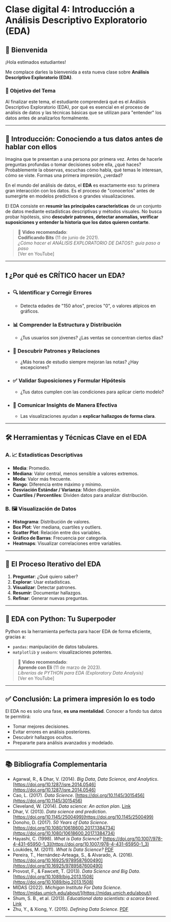 # Clase digital 4: Introducción a Análisis Descriptivo Exploratorio (EDA)

## 👋 Bienvenida

¡Hola estimados estudiantes!

Me complace darles la bienvenida a esta nueva clase sobre **Análisis Descriptivo Exploratorio (EDA)**.

### 🎯 Objetivo del Tema

Al finalizar este tema, el estudiante comprenderá qué es el Análisis Descriptivo Exploratorio (EDA), por qué es esencial en el proceso de análisis de datos y las técnicas básicas que se utilizan para "entender" los datos antes de analizarlos formalmente.

---

## 🧠 Introducción: Conociendo a tus datos antes de hablar con ellos

Imagina que te presentan a una persona por primera vez. Antes de hacerle preguntas profundas o tomar decisiones sobre ella, ¿qué haces? Probablemente la observas, escuchas cómo habla, qué temas le interesan, cómo se viste. Formas una primera impresión, ¿verdad?

En el mundo del análisis de datos, el **EDA** es exactamente eso: tu primera gran interacción con los datos. Es el proceso de "conocerlos" antes de sumergirte en modelos predictivos o grandes visualizaciones.

El EDA consiste en **resumir las principales características** de un conjunto de datos mediante estadísticas descriptivas y métodos visuales. No busca probar hipótesis, sino **descubrir patrones, detectar anomalías, verificar suposiciones y entender la historia que los datos quieren contarte**.

> 🎥 **Video recomendado**:  
> **Codificando Bits** (11 de junio de 2021).  
> *¿Cómo hacer el ANÁLISIS EXPLORATORIO DE DATOS?: guía paso a paso*  
> [Ver en YouTube]

---

## ❗ ¿Por qué es CRÍTICO hacer un EDA?

- ### 🔍 Identificar y Corregir Errores
  - Detecta edades de "150 años", precios "0", o valores atípicos en gráficos.
  
- ### 📊 Comprender la Estructura y Distribución
  - ¿Tus usuarios son jóvenes? ¿Las ventas se concentran ciertos días?
  
- ### 🧩 Descubrir Patrones y Relaciones
  - ¿Más horas de estudio siempre mejoran las notas? ¿Hay excepciones?
  
- ### ✅ Validar Suposiciones y Formular Hipótesis
  - ¿Tus datos cumplen con las condiciones para aplicar cierto modelo?

- ### 📣 Comunicar Insights de Manera Efectiva
  - Las visualizaciones ayudan a **explicar hallazgos de forma clara**.

---

## 🛠 Herramientas y Técnicas Clave en el EDA

### A. 📈 Estadísticas Descriptivas

- **Media**: Promedio.
- **Mediana**: Valor central, menos sensible a valores extremos.
- **Moda**: Valor más frecuente.
- **Rango**: Diferencia entre máximo y mínimo.
- **Desviación Estándar / Varianza**: Miden dispersión.
- **Cuartiles / Percentiles**: Dividen datos para analizar distribución.

### B. 🖼 Visualización de Datos

- **Histograma**: Distribución de valores.
- **Box Plot**: Ver mediana, cuartiles y outliers.
- **Scatter Plot**: Relación entre dos variables.
- **Gráfico de Barras**: Frecuencia por categoría.
- **Heatmaps**: Visualizar correlaciones entre variables.

---

## 🔁 El Proceso Iterativo del EDA

1. **Preguntar**: ¿Qué quiero saber?
2. **Explorar**: Usar estadísticas.
3. **Visualizar**: Detectar patrones.
4. **Resumir**: Documentar hallazgos.
5. **Refinar**: Generar nuevas preguntas.

---

## 🐍 EDA con Python: Tu Superpoder

Python es la herramienta perfecta para hacer EDA de forma eficiente, gracias a:

- `pandas`: manipulación de datos tabulares.
- `matplotlib` y `seaborn`: visualizaciones potentes.

> 🎥 **Video recomendado**:  
> **Aprende con Eli** (11 de marzo de 2023).  
> *Librerías de PYTHON para EDA (Exploratory Data Analysis)*  
> [Ver en YouTube]

---

## ✅ Conclusión: La primera impresión lo es todo

El EDA no es solo una fase, **es una mentalidad**. Conocer a fondo tus datos te permitirá:

- Tomar mejores decisiones.
- Evitar errores en análisis posteriores.
- Descubrir hallazgos ocultos.
- Prepararte para análisis avanzados y modelado.

---

## 📚 Bibliografía Complementaria

- Agarwal, R., & Dhar, V. (2014). *Big Data, Data Science, and Analytics*. [https://doi.org/10.1287/isre.2014.0546](https://doi.org/10.1287/isre.2014.0546)
- Cao, L. (2017). *Data Science*. [https://doi.org/10.1145/3015456](https://doi.org/10.1145/3015456)
- Cleveland, W. (2014). *Data science: An action plan*. [Link](https://www.semanticscholar.org/paper/Data-science%3A-An-action-plan-for-expanding-the-of-Cleveland/915cd8e2b39eb02723553913d592b2237d4d9960)
- Dhar, V. (2013). *Data science and prediction*. [https://doi.org/10.1145/2500499](https://doi.org/10.1145/2500499)
- Donoho, D. (2017). *50 Years of Data Science*. [https://doi.org/10.1080/10618600.2017.1384734](https://doi.org/10.1080/10618600.2017.1384734)
- Hayashi, C. (1998). *What is Data Science?* [https://doi.org/10.1007/978-4-431-65950-1_3](https://doi.org/10.1007/978-4-431-65950-1_3)
- Loukides, M. (2011). *What Is Data Science?* [PDF](https://www.gmsl.it/wp-content/uploads/2014/09/What_Is_Data_Science_.pdf)
- Pereira, T., Hernández-Arteaga, S., & Alvarado, A. (2016). [https://doi.org/10.16925/9789587600490](https://doi.org/10.16925/9789587600490)
- Provost, F., & Fawcett, T. (2013). *Data Science and Big Data*. [https://doi.org/10.1089/big.2013.1508](https://doi.org/10.1089/big.2013.1508)
- MIDAS (2022). *Michigan Institute For Data Science*. [https://midas.umich.edu/about/](https://midas.umich.edu/about/)
- Shum, S. B., et al. (2013). *Educational data scientists: a scarce breed*. [Link](https://www.semanticscholar.org/paper/Educational-data-scientists%3A-a-scarce-breed-Shum-Hawksey/6dddce1601e81cfe486e2864f32f1cfa33181982)
- Zhu, Y., & Xiong, Y. (2015). *Defining Data Science*. [PDF](https://arxiv.org/ftp/arxiv/papers/1501/1501.05039.pdf)

---